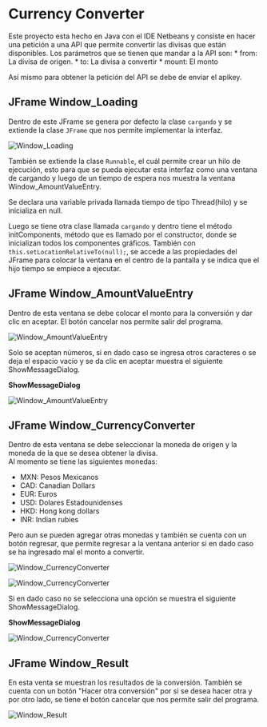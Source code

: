# Currency Converter
Este proyecto esta hecho en Java con el IDE Netbeans y consiste en hacer una petición a una API que permite convertir las divisas que están disponibles. Los parámetros que se tienen que mandar a la API son:
    * from: La divisa de origen.
    * to: La divisa a convertir
    * mount: El monto

Así mismo para obtener la petición del API se debe de enviar el apikey.

## JFrame Window_Loading
Dentro de este JFrame se genera por defecto la clase ``cargando`` y se extiende la clase ``JFrame`` que nos permite implementar la interfaz.

![Window_Loading](https://i.ibb.co/v4JHcDS/window-Loading.png "Window_Loading")

También se extiende la clase `Runnable`, el cuál permite crear un hilo de ejecución, esto para que se pueda ejecutar esta interfaz como una ventana de cargando y luego de un tiempo de espera nos muestra la ventana Window_AmountValueEntry.

Se declara una variable privada llamada tiempo de tipo Thread(hilo) y se inicializa en null. 

Luego se tiene otra clase llamada ``cargando`` y dentro tiene el método initComponents, método que es llamado por el constructor, donde se inicializan todos los componentes gráficos. También con `this.setLocationRelativeTo(null);`, se accede a las propiedades del JFrame para colocar la ventana en el centro de la pantalla y se indica que el hijo tiempo se empiece a ejecutar.

## JFrame Window_AmountValueEntry
Dentro de esta ventana se debe colocar el monto para la conversión y dar clic en aceptar. El botón cancelar nos permite salir del programa.

![Window_AmountValueEntry](https://i.ibb.co/tJDCbRk/window-Amount-Value-Entry.png "Window_AmountValueEntry")

Solo se aceptan números, si en dado caso se ingresa otros caracteres o se deja el espacio vacío y se da clic en aceptar muestra el siguiente ShowMessageDialog. 

**ShowMessageDialog**  

![Window_AmountValueEntry](https://i.ibb.co/brMhD06/show-Message-Amount-Value-Error.png "Window_AmountValueEntry")

## JFrame Window_CurrencyConverter
Dentro de esta ventana se debe seleccionar la moneda de origen y la moneda de la que se desea obtener la divisa.   
Al momento se tiene las siguientes monedas:
* MXN: Pesos Mexicanos
* CAD: Canadian Dollars
* EUR: Euros
* USD: Dolares Estadounidenses
* HKD: Hong kong dollars
* INR: Indian rubies

Pero aun se pueden agregar otras monedas y también se cuenta con un botón regresar, que permite regresar a la ventana anterior si en dado caso se ha ingresado mal el monto a convertir.

![Window_CurrencyConverter](https://i.ibb.co/zbkG2QG/window-Currency-Converter.png "Window_CurrencyConverter")

![Window_CurrencyConverter](https://i.ibb.co/3SwVDzf/window-Currency-Converter-Selected.png "Window_CurrencyConverter")

Si en dado caso no se selecciona una opción se muestra el siguiente ShowMessageDialog.

**ShowMessageDialog**  

![Window_CurrencyConverter](https://i.ibb.co/svpvw9k/show-Message-Window-Currency-Selected-Error.png "Window_CurrencyConverter")

## JFrame Window_Result

En esta venta se muestran los resultados de la conversión. También se cuenta con un botón "Hacer otra conversión" por si se desea hacer otra y por otro lado, se tiene el botón cancelar que nos permite salir del programa.

![Window_Result](https://i.ibb.co/23wBKfK/window-Result.png "Window_Result")

<!-- ## Class ApiCcurrencylayeConversor -->
